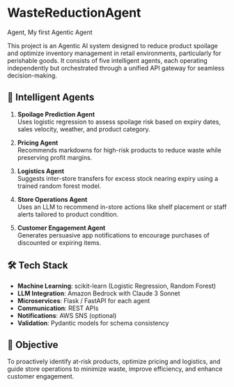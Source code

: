 # WasteReductionAgent
Agent, My first Agentic Agent

This project is an Agentic AI system designed to reduce product spoilage and optimize inventory management in retail environments, particularly for perishable goods. It consists of five intelligent agents, each operating independently but orchestrated through a unified API gateway for seamless decision-making.

## 🧠 Intelligent Agents

1. **Spoilage Prediction Agent**  
   Uses logistic regression to assess spoilage risk based on expiry dates, sales velocity, weather, and product category.

2. **Pricing Agent**  
   Recommends markdowns for high-risk products to reduce waste while preserving profit margins.

3. **Logistics Agent**  
   Suggests inter-store transfers for excess stock nearing expiry using a trained random forest model.

4. **Store Operations Agent**  
   Uses an LLM to recommend in-store actions like shelf placement or staff alerts tailored to product condition.

5. **Customer Engagement Agent**  
   Generates persuasive app notifications to encourage purchases of discounted or expiring items.

## 🛠️ Tech Stack

- **Machine Learning**: scikit-learn (Logistic Regression, Random Forest)
- **LLM Integration**: Amazon Bedrock with Claude 3 Sonnet
- **Microservices**: Flask / FastAPI for each agent
- **Communication**: REST APIs
- **Notifications**: AWS SNS (optional)
- **Validation**: Pydantic models for schema consistency

## 🎯 Objective

To proactively identify at-risk products, optimize pricing and logistics, and guide store operations to minimize waste, improve efficiency, and enhance customer engagement.

